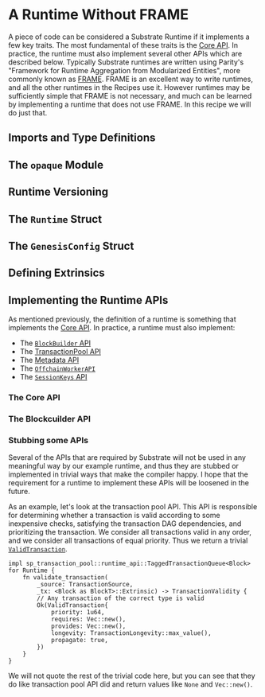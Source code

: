 # A Runtime Without FRAME

A piece of code can be considered a Substrate Runtime if it implements a few key traits. The most
fundamental of these traits is the [Core API](https://crates.parity.io/sp_api/trait.Core.html). In
practice, the runtime must also implement several other APIs which are described below. Typically
Substrate runtimes are written using Parity's "Framework for Runtime Aggregation from Modularized
Entities", more commonly known as [FRAME](https://substrate.dev/docs/en/knowledgebase/runtime/frame). FRAME is an
excellent way to write runtimes, and all the other runtimes in the Recipes use it. However runtimes
may be sufficiently simple that FRAME is not necessary, and much can be learned by implementing a
runtime that does not use FRAME. In this recipe we will do just that.

## Imports and Type Definitions

## The `opaque` Module

## Runtime Versioning

## The `Runtime` Struct

## The `GenesisConfig` Struct

## Defining Extrinsics

## Implementing the Runtime APIs

As mentioned previously, the definition of a runtime is something that implements the
[Core API](https://crates.parity.io/sp_api/trait.Core.html). In practice, a runtime must also
implement:

-   The [`BlockBuilder` API](https://crates.parity.io/sp_block_builder/trait.BlockBuilder.html)
-   The
    [TransactionPool API](https://crates.parity.io/sp_transaction_pool/runtime_api/trait.TaggedTransactionQueue.html)
-   The [Metadata API](https://crates.parity.io/sp_api/trait.Metadata.html)
-   The [`OffchainWorkerAPI`](https://crates.parity.io/sp_offchain/trait.OffchainWorkerApi.html)
-   The [`SessionKeys` API](https://crates.parity.io/sp_session/trait.SessionKeys.html)

### The Core API

### The Blockcuilder API

### Stubbing some APIs

Several of the APIs that are required by Substrate will not be used in any meaningful way by our
example runtime, and thus they are stubbed or implemented in trivial ways that make the compiler
happy. I hope that the requirement for a runtime to implement these APIs will be loosened in the
future.

As an example, let's look at the transaction pool API. This API is responsible for determining
whether a transaction is valid according to some inexpensive checks, satisfying the transaction DAG
dependencies, and prioritizing the transaction. We consider all transactions valid in any order, and
we consider all transactions of equal priority. Thus we return a trivial
[`ValidTransaction`](https://crates.parity.io/sp_runtime/transaction_validity/struct.ValidTransaction.html).

```rust, ignore
impl sp_transaction_pool::runtime_api::TaggedTransactionQueue<Block> for Runtime {
	fn validate_transaction(
		_source: TransactionSource,
		_tx: <Block as BlockT>::Extrinsic) -> TransactionValidity {
		// Any transaction of the correct type is valid
		Ok(ValidTransaction{
			priority: 1u64,
			requires: Vec::new(),
			provides: Vec::new(),
			longevity: TransactionLongevity::max_value(),
			propagate: true,
		})
	}
}
```

We will not quote the rest of the trivial code here, but you can see that they do like transaction
pool API did and return values like `None` and `Vec::new()`.
